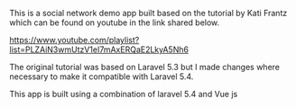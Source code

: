 This is a social network demo app built based on the tutorial by  Kati Frantz
which can be found on youtube in the link shared below.

https://www.youtube.com/playlist?list=PLZAiN3wmUtzV1eI7mAxERQaE2LkyA5Nh6

The original tutorial was based on Laravel 5.3 but I made changes where necessary to
make it compatible with Laravel 5.4.

This app is built using a combination of laravel 5.4 and Vue js